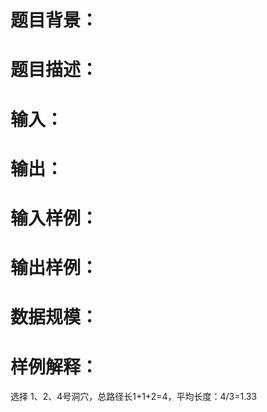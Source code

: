 

# 题目背景： 



# 题目描述： 



# 输入： 



# 输出： 



# 输入样例： 



# 输出样例： 



# 数据规模： 



# 样例解释： 


<div>
选择 1、2、4号洞穴，总路径长1+1+2=4，平均长度：4/3=1.33
</div>
